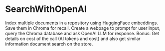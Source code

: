 # SearchWithOpenAI
Index multiple documents in a repository using HuggingFace embeddings.  Save them in Chroma for recall.  Create a webpage to prompt for user input, query the Chroma database and ask OpenAI LLM for response.  Bonus: Get details on cost of the call (AI tokens and cost) and also get similar information document search on the store.
